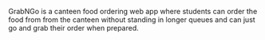 GrabNGo is a canteen food ordering web app where students can order the food from from the canteen without standing in longer queues and can just go and grab their order when prepared.
